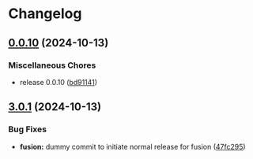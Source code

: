 # Changelog

## [0.0.10](https://github.com/laverve/fusion/compare/fusion-v3.0.1...fusion-v0.0.10) (2024-10-13)


### Miscellaneous Chores

* release 0.0.10 ([bd91141](https://github.com/laverve/fusion/commit/bd91141158bc1b90cd36315691163b22c681816b))

## [3.0.1](https://github.com/laverve/fusion/compare/fusion-v3.0.0...fusion-v3.0.1) (2024-10-13)


### Bug Fixes

* **fusion:** dummy commit to initiate normal release for fusion ([47fc295](https://github.com/laverve/fusion/commit/47fc2954f9a6a6511b92a645bbf7cd53279182ca))
